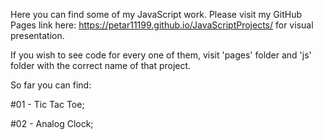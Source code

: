 Here you can find some of my JavaScript work.
Please visit my GitHub Pages link here: https://petar11199.github.io/JavaScriptProjects/ for visual presentation.

If you wish to see code for every one of them, visit 'pages' folder and 'js' folder with the correct name of that project.

So far you can find:

#01 - Tic Tac Toe;

#02 - Analog Clock;
